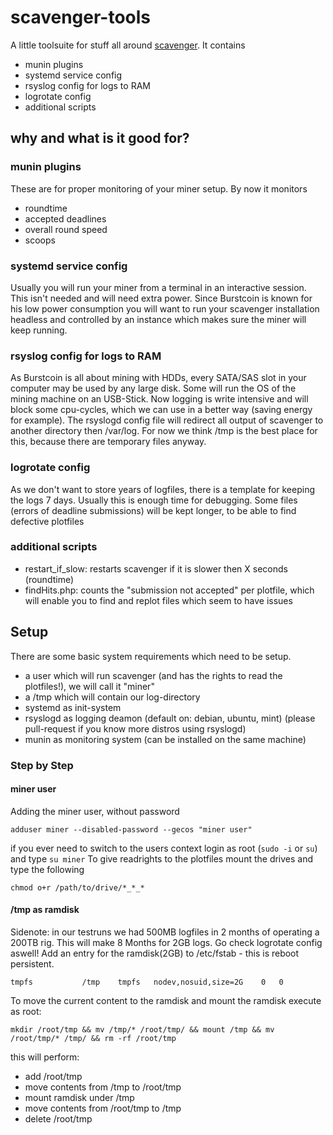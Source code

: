 # scavenger-tools
A little toolsuite for stuff all around [scavenger](https://github.com/PoC-Consortium/scavenger).
It contains
  -  munin plugins
  -  systemd service config
  -  rsyslog config for logs to RAM
  -  logrotate config
  -  additional scripts

## why and what is it good for?
### munin plugins
These are for proper monitoring of your miner setup. By now it monitors
- roundtime
- accepted deadlines
- overall round speed
- scoops

### systemd service config
Usually you will run your miner from a terminal in an interactive session. This isn't needed and will need extra power. Since Burstcoin is known for his low power consumption you will want to run your scavenger installation headless and controlled by an instance which makes sure the miner will keep running.

### rsyslog config for logs to RAM
As Burstcoin is all about mining with HDDs, every SATA/SAS slot in your computer may be used by any large disk. Some will run the OS of the mining machine on an USB-Stick. Now logging is write intensive and will block some cpu-cycles, which we can use in a better way (saving energy for example). The rsyslogd config file will redirect all output of scavenger to another directory then /var/log. For now we think /tmp is the best place for this, because there are temporary files anyway.

### logrotate config
As we don't want to store years of logfiles, there is a template for keeping the logs 7 days. Usually this is enough time for debugging. Some files (errors of deadline submissions) will be kept longer, to be able to find defective plotfiles

### additional scripts
- restart_if_slow: restarts scavenger if it is slower then X seconds (roundtime)
- findHits.php: counts the "submission not accepted" per plotfile, which will enable you to find and replot files which seem to have issues

## Setup
There are some basic system requirements which need to be setup.
- a user which will run scavenger (and has the rights to read the plotfiles!), we will call it "miner"
- a /tmp which will contain our log-directory
- systemd as init-system
- rsyslogd as logging deamon (default on: debian, ubuntu, mint) (please pull-request if you know more distros using rsyslogd)
- munin as monitoring system (can be installed on the same machine)

### Step by Step
#### miner user
Adding the miner user, without password

``adduser miner --disabled-password --gecos "miner user"``

if you ever need to switch to the users context login as root (``sudo -i`` or `su`) and type ``su miner``
To give readrights to the plotfiles mount the drives and type the following

``chmod o+r /path/to/drive/*_*_*``
#### /tmp as ramdisk
Sidenote: in our testruns we had 500MB logfiles in 2 months of operating a 200TB rig. This will make 8 Months for 2GB logs. Go check logrotate config aswell!
Add an entry for the ramdisk(2GB) to /etc/fstab - this is reboot persistent.

````tmpfs           /tmp    tmpfs   nodev,nosuid,size=2G    0   0````

To move the current content to the ramdisk and mount the ramdisk execute as root:

``mkdir /root/tmp && mv /tmp/* /root/tmp/ && mount /tmp && mv /root/tmp/* /tmp/ && rm -rf /root/tmp``

this will perform:
- add /root/tmp
- move contents from /tmp to /root/tmp
- mount ramdisk under /tmp
- move contents from /root/tmp to /tmp
- delete /root/tmp

